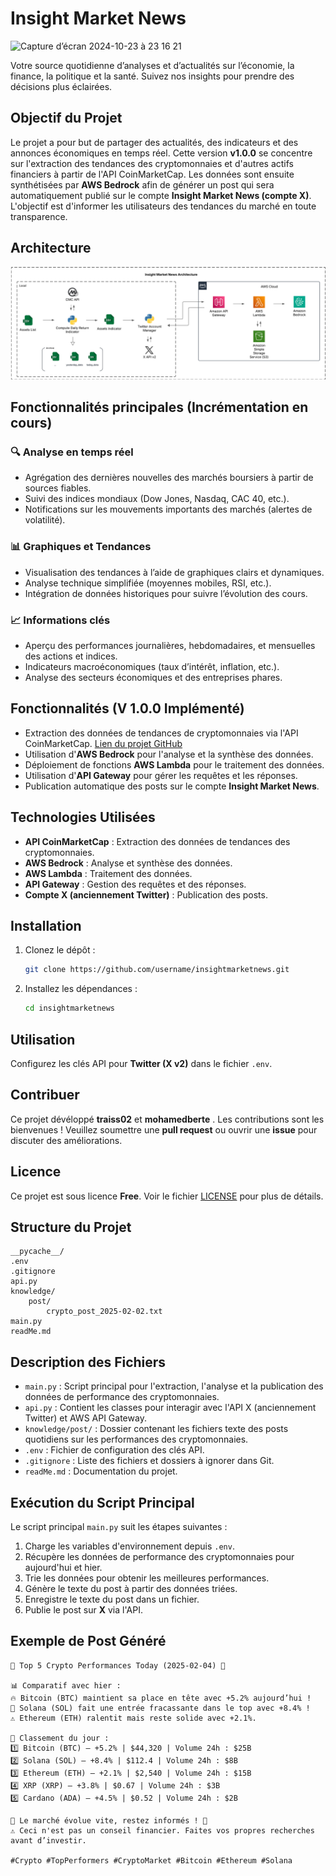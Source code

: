 # Insight Market News

<img width="1000" height="500" alt="Capture d’écran 2024-10-23 à 23 16 21" src="https://github.com/user-attachments/assets/d69596b7-4e75-4579-8863-81e45ebaf043" />


Votre source quotidienne d’analyses et d’actualités sur l’économie, la finance, la politique et la santé. Suivez nos insights pour prendre des décisions plus éclairées.

## Objectif du Projet

Le projet a pour but de partager des actualités, des indicateurs et des annonces économiques en temps réel. Cette version **v1.0.0** se concentre sur l'extraction des tendances des cryptomonnaies et d'autres actifs financiers à partir de l'API CoinMarketCap. Les données sont ensuite synthétisées par **AWS Bedrock** afin de générer un post qui sera automatiquement publié sur le compte **Insight Market News (compte X)**. L'objectif est d'informer les utilisateurs des tendances du marché en toute transparence.

## Architecture

![Insight Market News Architecture](img/InsightMarketNewsArchitecture.png)

## Fonctionnalités principales (Incrémentation en cours)

### 🔍 **Analyse en temps réel**
- Agrégation des dernières nouvelles des marchés boursiers à partir de sources fiables.
- Suivi des indices mondiaux (Dow Jones, Nasdaq, CAC 40, etc.).
- Notifications sur les mouvements importants des marchés (alertes de volatilité).

### 📊 **Graphiques et Tendances**
- Visualisation des tendances à l’aide de graphiques clairs et dynamiques.
- Analyse technique simplifiée (moyennes mobiles, RSI, etc.).
- Intégration de données historiques pour suivre l’évolution des cours.

### 📈 **Informations clés**
- Aperçu des performances journalières, hebdomadaires, et mensuelles des actions et indices.
- Indicateurs macroéconomiques (taux d’intérêt, inflation, etc.).
- Analyse des secteurs économiques et des entreprises phares.



## Fonctionnalités (V 1.0.0 Implémenté)

- Extraction des données de tendances de cryptomonnaies via l'API CoinMarketCap. [Lien du projet GitHub](https://github.com/mohamedberte/crypo_analysis_realtime/)
- Utilisation d'**AWS Bedrock** pour l'analyse et la synthèse des données.
- Déploiement de fonctions **AWS Lambda** pour le traitement des données.
- Utilisation d'**API Gateway** pour gérer les requêtes et les réponses.
- Publication automatique des posts sur le compte **Insight Market News**.

## Technologies Utilisées

- **API CoinMarketCap** : Extraction des données de tendances des cryptomonnaies.
- **AWS Bedrock** : Analyse et synthèse des données.
- **AWS Lambda** : Traitement des données.
- **API Gateway** : Gestion des requêtes et des réponses.
- **Compte X (anciennement Twitter)** : Publication des posts.

## Installation

1. Clonez le dépôt :
    ```bash
    git clone https://github.com/username/insightmarketnews.git
    ```
2. Installez les dépendances :
    ```bash
    cd insightmarketnews
    ```

## Utilisation

Configurez les clés API pour **Twitter (X v2)** dans le fichier `.env`.

## Contribuer

Ce projet dévéloppé **traiss02** et **mohamedberte** . Les contributions sont les bienvenues ! Veuillez soumettre une **pull request** ou ouvrir une **issue** pour discuter des améliorations.

## Licence

Ce projet est sous licence **Free**. Voir le fichier [LICENSE](LICENSE) pour plus de détails.

## Structure du Projet

```
__pycache__/
.env
.gitignore
api.py
knowledge/
    post/
        crypto_post_2025-02-02.txt
main.py
readMe.md
```

## Description des Fichiers

- `main.py` : Script principal pour l'extraction, l'analyse et la publication des données de performance des cryptomonnaies.
- `api.py` : Contient les classes pour interagir avec l'API X (anciennement Twitter) et AWS API Gateway.
- `knowledge/post/` : Dossier contenant les fichiers texte des posts quotidiens sur les performances des cryptomonnaies.
- `.env` : Fichier de configuration des clés API.
- `.gitignore` : Liste des fichiers et dossiers à ignorer dans Git.
- `readMe.md` : Documentation du projet.

## Exécution du Script Principal

Le script principal `main.py` suit les étapes suivantes :
1. Charge les variables d'environnement depuis `.env`.
2. Récupère les données de performance des cryptomonnaies pour aujourd'hui et hier.
3. Trie les données pour obtenir les meilleures performances.
4. Génère le texte du post à partir des données triées.
5. Enregistre le texte du post dans un fichier.
6. Publie le post sur **X** via l'API.

## Exemple de Post Généré

```
🚀 Top 5 Crypto Performances Today (2025-02-04) 🚀

📊 Comparatif avec hier :
🔥 Bitcoin (BTC) maintient sa place en tête avec +5.2% aujourd’hui !
🎉 Solana (SOL) fait une entrée fracassante dans le top avec +8.4% !
⚠️ Ethereum (ETH) ralentit mais reste solide avec +2.1%.

🔹 Classement du jour :
1️⃣ Bitcoin (BTC) – +5.2% | $44,320 | Volume 24h : $25B
2️⃣ Solana (SOL) – +8.4% | $112.4 | Volume 24h : $8B
3️⃣ Ethereum (ETH) – +2.1% | $2,540 | Volume 24h : $15B
4️⃣ XRP (XRP) – +3.8% | $0.67 | Volume 24h : $3B
5️⃣ Cardano (ADA) – +4.5% | $0.52 | Volume 24h : $2B

📌 Le marché évolue vite, restez informés ! 📌
⚠️ Ceci n'est pas un conseil financier. Faites vos propres recherches avant d’investir.

#Crypto #TopPerformers #CryptoMarket #Bitcoin #Ethereum #Solana
```
